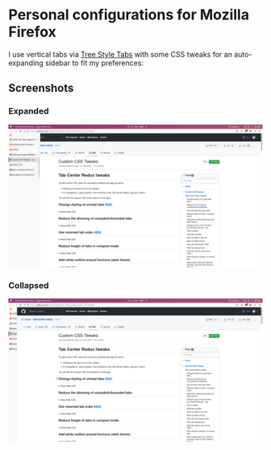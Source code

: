 # Personal configurations for Mozilla Firefox
I use vertical tabs via [Tree Style Tabs](https://addons.mozilla.org/de/firefox/addon/tree-style-tab/) with some CSS tweaks for an auto-expanding sidebar to fit my preferences:
## Screenshots
### Expanded
![Expanded side bar with Tree Style Tabs](screenshots/expanded_2022-04-21.png)
### Collapsed
![Collapsed side bar with Tree Style Tabs](screenshots/collapsed_2022-04-21.png)
